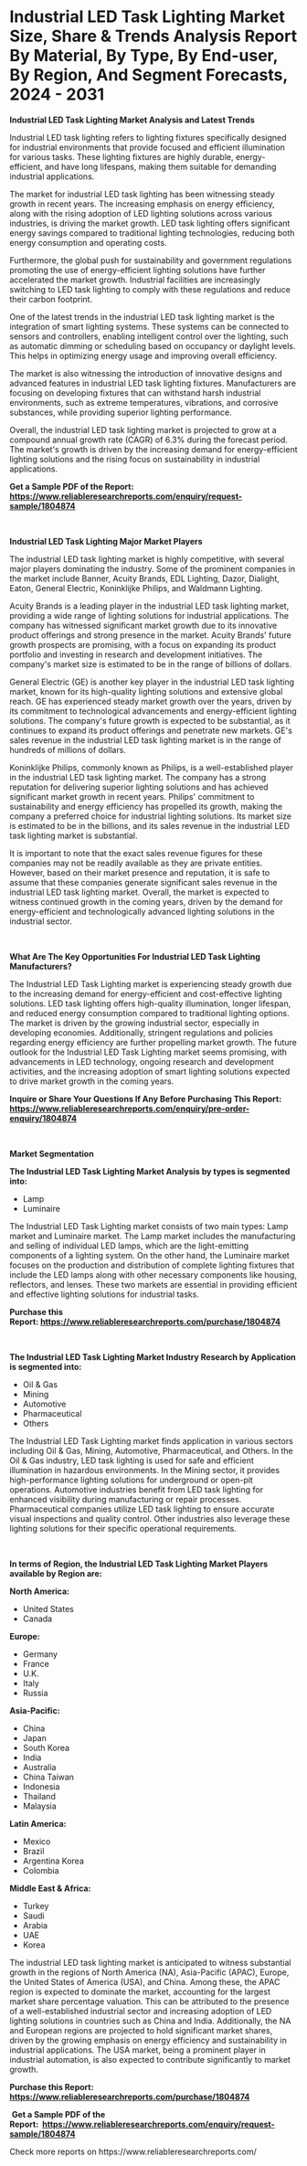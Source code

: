 <p><h1>Industrial LED Task Lighting Market Size, Share & Trends Analysis Report By Material, By Type, By End-user, By Region, And Segment Forecasts, 2024 - 2031</h1></p><p><strong>Industrial LED Task Lighting Market Analysis and Latest Trends</strong></p>
<p><p>Industrial LED task lighting refers to lighting fixtures specifically designed for industrial environments that provide focused and efficient illumination for various tasks. These lighting fixtures are highly durable, energy-efficient, and have long lifespans, making them suitable for demanding industrial applications.</p><p>The market for industrial LED task lighting has been witnessing steady growth in recent years. The increasing emphasis on energy efficiency, along with the rising adoption of LED lighting solutions across various industries, is driving the market growth. LED task lighting offers significant energy savings compared to traditional lighting technologies, reducing both energy consumption and operating costs.</p><p>Furthermore, the global push for sustainability and government regulations promoting the use of energy-efficient lighting solutions have further accelerated the market growth. Industrial facilities are increasingly switching to LED task lighting to comply with these regulations and reduce their carbon footprint.</p><p>One of the latest trends in the industrial LED task lighting market is the integration of smart lighting systems. These systems can be connected to sensors and controllers, enabling intelligent control over the lighting, such as automatic dimming or scheduling based on occupancy or daylight levels. This helps in optimizing energy usage and improving overall efficiency.</p><p>The market is also witnessing the introduction of innovative designs and advanced features in industrial LED task lighting fixtures. Manufacturers are focusing on developing fixtures that can withstand harsh industrial environments, such as extreme temperatures, vibrations, and corrosive substances, while providing superior lighting performance.</p><p>Overall, the industrial LED task lighting market is projected to grow at a compound annual growth rate (CAGR) of 6.3% during the forecast period. The market's growth is driven by the increasing demand for energy-efficient lighting solutions and the rising focus on sustainability in industrial applications.</p></p>
<p><strong>Get a Sample PDF of the Report:&nbsp; <a href="https://www.reliableresearchreports.com/enquiry/request-sample/1804874">https://www.reliableresearchreports.com/enquiry/request-sample/1804874</a></strong></p>
<p>&nbsp;</p>
<p><strong>Industrial LED Task Lighting Major Market Players</strong></p>
<p><p>The industrial LED task lighting market is highly competitive, with several major players dominating the industry. Some of the prominent companies in the market include Banner, Acuity Brands, EDL Lighting, Dazor, Dialight, Eaton, General Electric, Koninklijke Philips, and Waldmann Lighting.</p><p>Acuity Brands is a leading player in the industrial LED task lighting market, providing a wide range of lighting solutions for industrial applications. The company has witnessed significant market growth due to its innovative product offerings and strong presence in the market. Acuity Brands' future growth prospects are promising, with a focus on expanding its product portfolio and investing in research and development initiatives. The company's market size is estimated to be in the range of billions of dollars.</p><p>General Electric (GE) is another key player in the industrial LED task lighting market, known for its high-quality lighting solutions and extensive global reach. GE has experienced steady market growth over the years, driven by its commitment to technological advancements and energy-efficient lighting solutions. The company's future growth is expected to be substantial, as it continues to expand its product offerings and penetrate new markets. GE's sales revenue in the industrial LED task lighting market is in the range of hundreds of millions of dollars.</p><p>Koninklijke Philips, commonly known as Philips, is a well-established player in the industrial LED task lighting market. The company has a strong reputation for delivering superior lighting solutions and has achieved significant market growth in recent years. Philips' commitment to sustainability and energy efficiency has propelled its growth, making the company a preferred choice for industrial lighting solutions. Its market size is estimated to be in the billions, and its sales revenue in the industrial LED task lighting market is substantial.</p><p>It is important to note that the exact sales revenue figures for these companies may not be readily available as they are private entities. However, based on their market presence and reputation, it is safe to assume that these companies generate significant sales revenue in the industrial LED task lighting market. Overall, the market is expected to witness continued growth in the coming years, driven by the demand for energy-efficient and technologically advanced lighting solutions in the industrial sector.</p></p>
<p>&nbsp;</p>
<p><strong>What Are The Key Opportunities For Industrial LED Task Lighting Manufacturers?</strong></p>
<p><p>The Industrial LED Task Lighting market is experiencing steady growth due to the increasing demand for energy-efficient and cost-effective lighting solutions. LED task lighting offers high-quality illumination, longer lifespan, and reduced energy consumption compared to traditional lighting options. The market is driven by the growing industrial sector, especially in developing economies. Additionally, stringent regulations and policies regarding energy efficiency are further propelling market growth. The future outlook for the Industrial LED Task Lighting market seems promising, with advancements in LED technology, ongoing research and development activities, and the increasing adoption of smart lighting solutions expected to drive market growth in the coming years.</p></p>
<p><strong>Inquire or Share Your Questions If Any Before Purchasing This Report: <a href="https://www.reliableresearchreports.com/enquiry/pre-order-enquiry/1804874">https://www.reliableresearchreports.com/enquiry/pre-order-enquiry/1804874</a></strong></p>
<p>&nbsp;</p>
<p><strong>Market Segmentation</strong></p>
<p><strong>The Industrial LED Task Lighting Market Analysis by types is segmented into:</strong></p>
<p><ul><li>Lamp</li><li>Luminaire</li></ul></p>
<p><p>The Industrial LED Task Lighting market consists of two main types: Lamp market and Luminaire market. The Lamp market includes the manufacturing and selling of individual LED lamps, which are the light-emitting components of a lighting system. On the other hand, the Luminaire market focuses on the production and distribution of complete lighting fixtures that include the LED lamps along with other necessary components like housing, reflectors, and lenses. These two markets are essential in providing efficient and effective lighting solutions for industrial tasks.</p></p>
<p><strong>Purchase this Report:&nbsp;<a href="https://www.reliableresearchreports.com/purchase/1804874">https://www.reliableresearchreports.com/purchase/1804874</a></strong></p>
<p>&nbsp;</p>
<p><strong>The Industrial LED Task Lighting Market Industry Research by Application is segmented into:</strong></p>
<p><ul><li>Oil & Gas</li><li>Mining</li><li>Automotive</li><li>Pharmaceutical</li><li>Others</li></ul></p>
<p><p>The Industrial LED Task Lighting market finds application in various sectors including Oil & Gas, Mining, Automotive, Pharmaceutical, and Others. In the Oil & Gas industry, LED task lighting is used for safe and efficient illumination in hazardous environments. In the Mining sector, it provides high-performance lighting solutions for underground or open-pit operations. Automotive industries benefit from LED task lighting for enhanced visibility during manufacturing or repair processes. Pharmaceutical companies utilize LED task lighting to ensure accurate visual inspections and quality control. Other industries also leverage these lighting solutions for their specific operational requirements.</p></p>
<p>&nbsp;</p>
<p><strong>In terms of Region, the Industrial LED Task Lighting Market Players available by Region are:</strong></p>
<p>
    <p> <strong> North America: </strong>
        <ul>
            <li>United States</li>
            <li>Canada</li>
        </ul>
        </p> 
    <p> <strong> Europe: </strong>
        <ul>
            <li>Germany</li>
            <li>France</li>
            <li>U.K.</li>
            <li>Italy</li>
            <li>Russia</li>
        </ul>
        </p> 
    <p> <strong> Asia-Pacific: </strong>
        <ul>
            <li>China</li>
            <li>Japan</li>
            <li>South Korea</li>
            <li>India</li>
            <li>Australia</li>
            <li>China Taiwan</li>
            <li>Indonesia</li>
            <li>Thailand</li>
            <li>Malaysia</li>
        </ul>
        </p> 
    <p> <strong> Latin America: </strong>
        <ul>
            <li>Mexico</li>
            <li>Brazil</li>
            <li>Argentina Korea</li>
            <li>Colombia</li>
        </ul>
        </p> 
    <p> <strong> Middle East & Africa: </strong>
        <ul>
            <li>Turkey</li>
            <li>Saudi</li>
            <li>Arabia</li>
            <li>UAE</li>
            <li>Korea</li>
        </ul>
    </p>
    </p>
<p><p>The industrial LED task lighting market is anticipated to witness substantial growth in the regions of North America (NA), Asia-Pacific (APAC), Europe, the United States of America (USA), and China. Among these, the APAC region is expected to dominate the market, accounting for the largest market share percentage valuation. This can be attributed to the presence of a well-established industrial sector and increasing adoption of LED lighting solutions in countries such as China and India. Additionally, the NA and European regions are projected to hold significant market shares, driven by the growing emphasis on energy efficiency and sustainability in industrial applications. The USA market, being a prominent player in industrial automation, is also expected to contribute significantly to market growth.</p></p>
<p><strong>Purchase this Report: <a href="https://www.reliableresearchreports.com/purchase/1804874">https://www.reliableresearchreports.com/purchase/1804874</a></strong></p>
<p>&nbsp;<strong>Get a Sample PDF of the Report:&nbsp;&nbsp;<a href="https://www.reliableresearchreports.com/enquiry/request-sample/1804874">https://www.reliableresearchreports.com/enquiry/request-sample/1804874</a></strong></p>
<p><strong></strong></p>
<p>Check more reports on https://www.reliableresearchreports.com/</p>
